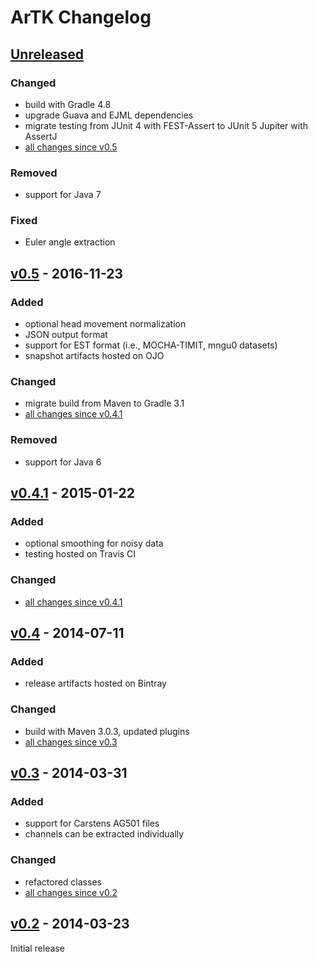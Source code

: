 ArTK Changelog
==============

[Unreleased]
------------

### Changed

- build with Gradle 4.8
- upgrade Guava and EJML dependencies
- migrate testing from JUnit 4 with FEST-Assert to JUnit 5 Jupiter with AssertJ
- [all changes since v0.5]

### Removed

- support for Java 7

### Fixed

- Euler angle extraction

[v0.5] - 2016-11-23
-------------------

### Added

- optional head movement normalization
- JSON output format
- support for EST format (i.e., MOCHA-TIMIT, mngu0 datasets)
- snapshot artifacts hosted on OJO

### Changed

- migrate build from Maven to Gradle 3.1
- [all changes since v0.4.1]

### Removed

- support for Java 6

[v0.4.1] - 2015-01-22
---------------------

### Added

- optional smoothing for noisy data
- testing hosted on Travis CI

### Changed

- [all changes since v0.4.1]

[v0.4] - 2014-07-11
-------------------

### Added

- release artifacts hosted on Bintray

### Changed

- build with Maven 3.0.3, updated plugins
- [all changes since v0.3]

[v0.3] - 2014-03-31
-------------------

### Added

- support for Carstens AG501 files
- channels can be extracted individually

### Changed

- refactored classes
- [all changes since v0.2]

[v0.2] - 2014-03-23
-------------------

Initial release

[Unreleased]: https://github.com/m2ci-msp/artk
[all changes since v0.5]: https://github.com/m2ci-msp/artk/compare/v0.5...master
[v0.5]: https://github.com/m2ci-msp/artk/releases/tag/v0.5
[all changes since v0.4.1]: https://github.com/m2ci-msp/artk/compare/v0.4.1...v0.5
[v0.4.1]: https://github.com/m2ci-msp/artk/releases/tag/v0.4.1
[all changes since v0.4.1]: https://github.com/m2ci-msp/artk/compare/v0.4...v0.4.1
[v0.4]: https://github.com/m2ci-msp/artk/releases/tag/v0.4
[all changes since v0.3]: https://github.com/m2ci-msp/artk/compare/v0.3...v0.4
[v0.3]: https://github.com/m2ci-msp/artk/releases/tag/v0.3
[all changes since v0.2]: https://github.com/m2ci-msp/artk/compare/v0.2...v0.3
[v0.2]: https://github.com/m2ci-msp/artk/releases/tag/v0.2
